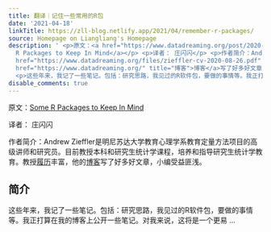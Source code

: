 ```yaml
---
title: 翻译｜记住一些常用的R包
date: '2021-04-18'
linkTitle: https://zll-blog.netlify.app/2021/04/remember-r-packages/
source: Homepage on Liangliang's Homepage
description: ' <p>原文：<a href="https://www.datadreaming.org/post/2020-12-15-some-r-packages-to-keep-in-mind/">Some
  R Packages to Keep In Mind</a></p> <p>译者： 庄闪闪</p> <p>作者简介：Andrew Zieffler是明尼苏达大学教育心理学系教育定量方法项目的高级讲师和研究员。目前教授本科和研究生统计学课程，培养和指导研究生统计学教育。教授<a
  href="https://www.datadreaming.org/files/zieffler-cv-2020-08-26.pdf" title="履历">履历</a>丰富，他的<a
  href="https://www.datadreaming.org/" title="博客">博客</a>写了好多好文章，小编受益匪浅。</p> <h2 id="简介">简介</h2>
  <p>这些年来，我记了一些笔记。包括：研究思路，我见过的R软件包，要做的事情等。我正打算在我的博客上公开一些笔记。对我来说，这将是一个更易 ...'
disable_comments: true
---
```

 <p>原文：<a href="https://www.datadreaming.org/post/2020-12-15-some-r-packages-to-keep-in-mind/">Some R Packages to Keep In Mind</a></p> <p>译者： 庄闪闪</p> <p>作者简介：Andrew Zieffler是明尼苏达大学教育心理学系教育定量方法项目的高级讲师和研究员。目前教授本科和研究生统计学课程，培养和指导研究生统计学教育。教授<a href="https://www.datadreaming.org/files/zieffler-cv-2020-08-26.pdf" title="履历">履历</a>丰富，他的<a href="https://www.datadreaming.org/" title="博客">博客</a>写了好多好文章，小编受益匪浅。</p> <h2 id="简介">简介</h2> <p>这些年来，我记了一些笔记。包括：研究思路，我见过的R软件包，要做的事情等。我正打算在我的博客上公开一些笔记。对我来说，这将是一个更易 ...